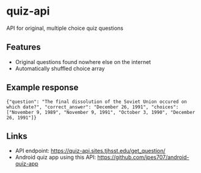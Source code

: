 # quiz-api
API for original, multiple choice quiz questions

## Features
* Original questions found nowhere else on the internet
* Automatically shuffled choice array

## Example response
`{"question": "The final dissolution of the Soviet Union occured on which date?", "correct_answer": "December 26, 1991", "choices": ["November 9, 1989", "November 9, 1991", "October 3, 1990", "December 26, 1991"]}`

## Links
* API endpoint: https://quiz-api.sites.tjhsst.edu/get_question/
* Android quiz app using this API: https://github.com/jpes707/android-quiz-app
